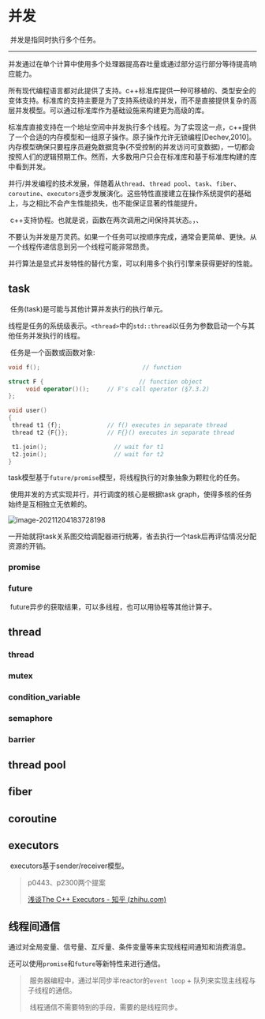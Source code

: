 

# 并发

​		并发是指同时执行多个任务。

---

​		并发通过在单个计算中使用多个处理器提高吞吐量或通过部分运行部分等待提高响应能力。

​		所有现代编程语言都对此提供了支持。c++标准库提供一种可移植的、类型安全的变体支持。标准库的支持主要是为了支持系统级的并发，而不是直接提供复杂的高层并发模型。可以通过标准库作为基础设施来构建更为高级的库。

​		标准库直接支持在一个地址空间中并发执行多个线程。为了实现这一点，c++提供了一个合适的内存模型和一组原子操作。原子操作允许无锁编程[Dechev,2010]。内存模型确保只要程序员避免数据竞争(不受控制的并发访问可变数据)，一切都会按照人们的逻辑预期工作。然而，大多数用户只会在标准库和基于标准库构建的库中看到并发。

​		并行/并发编程的技术发展，伴随着从`thread`、`thread pool`、`task`、`fiber`、`coroutine`、`executors`逐步发展演化。这些特性直接建立在操作系统提供的基础上，与之相比不会产生性能损失，也不能保证显著的性能提升。

​		c++支持协程。也就是说，函数在两次调用之间保持其状态。，、

​		不要认为并发是万灵药。如果一个任务可以按顺序完成，通常会更简单、更快。从一个线程传递信息到另一个线程可能非常昂贵。

​		并行算法是显式并发特性的替代方案，可以利用多个执行引擎来获得更好的性能。





## task

​		任务(task)是可能与其他计算并发执行的执行单元。

​		线程是任务的系统级表示。`<thread>`中的`std::thread`以任务为参数启动一个与其他任务并发执行的线程。

​		任务是一个函数或函数对象:

```c++
void f();                             // function

struct F {                           // function object
     void operator()();     // F's call operator (§7.3.2)
};

void user()
{
 thread t1 {f};             // f() executes in separate thread
 thread t2 {F{}};         	// F{}() executes in separate thread

 t1.join();                   // wait for t1
 t2.join();                   // wait for t2
}
```







​		task模型基于`future/promise`模型，将线程执行的对象抽象为颗粒化的任务。

​		使用并发的方式实现并行，并行调度的核心是根据task graph，使得多核的任务始终是互相独立无依赖的。

![image-20211204183728198](https://gitee.com/masstsing/picgo-picserver/raw/master/image-20211204183728198.png)

​		一开始就将task关系图交给调配器进行统筹，省去执行一个task后再评估情况分配资源的开销。



### promise



### future

​		future异步的获取结果，可以多线程，也可以用协程等其他计算子。

## thread

### thread

### mutex

### condition_variable

### semaphore

### barrier

## thread pool





## fiber

## coroutine

## executors

​		executors基于sender/receiver模型。

> p0443、p2300两个提案
>
> [浅谈The C++ Executors - 知乎 (zhihu.com)](https://zhuanlan.zhihu.com/p/395250667?utm_source=wechat_session&utm_medium=social&utm_oi=27088287432704&utm_campaign=shareopn)



## 线程间通信

​		通过对全局变量、信号量、互斥量、条件变量等来实现线程间通知和消费消息。

​		还可以使用`promise`和`future`等新特性来进行通信。

> ​		服务器编程中，通过半同步半reactor的`event loop` + 队列来实现主线程与子线程的通信。
>
> ​		线程通信不需要特别的手段，需要的是线程同步。

